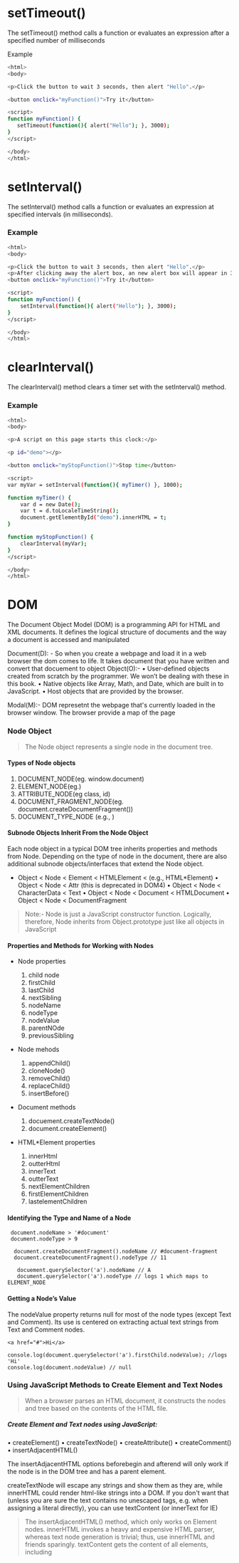    # setTimeout() 
   The setTimeout() method calls a function or evaluates an expression after a specified number of milliseconds
   
 Example 
 ```sh
 <html>
<body>

<p>Click the button to wait 3 seconds, then alert "Hello".</p>

<button onclick="myFunction()">Try it</button>

<script>
function myFunction() {
    setTimeout(function(){ alert("Hello"); }, 3000);
}
</script>

</body>
</html>
 ```
 
 # setInterval() 
 The setInterval() method calls a function or evaluates an expression at specified intervals (in milliseconds).
### Example 
``` sh
<html>
<body>

<p>Click the button to wait 3 seconds, then alert "Hello".</p>
<p>After clicking away the alert box, an new alert box will appear in 3 seconds. This goes on forever...</p>
<button onclick="myFunction()">Try it</button>

<script>
function myFunction() {
    setInterval(function(){ alert("Hello"); }, 3000);
}
</script>

</body>
</html>
```
# clearInterval()
The clearInterval() method clears a timer set with the setInterval() method.

### Example
``` sh
<html>
<body>

<p>A script on this page starts this clock:</p>

<p id="demo"></p>

<button onclick="myStopFunction()">Stop time</button>

<script>
var myVar = setInterval(function(){ myTimer() }, 1000);

function myTimer() {
    var d = new Date();
    var t = d.toLocaleTimeString();
    document.getElementById("demo").innerHTML = t;
}

function myStopFunction() {
    clearInterval(myVar);
}
</script>

</body>
</html>
```

# DOM
The Document Object Model (DOM) is a programming API for HTML and XML documents.
It defines the logical structure of documents and the way a document is accessed and manipulated

Document(D): - So when you create a webpage and load it in a web browser the dom comes to life. It takes document that you have written and convert that docuement to object
Object(O):-
• User-defined objects created from scratch by the programmer. We won’t be dealing with these in this book.
• Native objects like Array, Math, and Date, which are built in to JavaScript.
• Host objects that are provided by the browser.

Modal(M):- DOM represetnt the webpage that's currently loaded in the browser window. The browser provide a map of the page


### Node Object
>The Node object represents a single node in the document tree.
#### Types of Node objects
1. DOCUMENT_NODE(eg. window.document)
2. ELEMENT_NODE(eg.<body>)
3. ATTRIBUTE_NODE(eg class, id)
4. DOCUMENT_FRAGMENT_NODE(eg. document.createDocumentFragment())
5. DOCUMENT_TYPE_NODE (e.g., <!DOCTYPE html>)

#### Subnode Objects Inherit From the Node Object
Each node object in a typical DOM tree inherits properties and methods from Node. Depending on the type of node in the document, there are also additional subnode objects/interfaces that extend the Node object.
* Object < Node < Element < HTMLElement < (e.g., HTML*Element)
• Object < Node < Attr (this is deprecated in DOM4)
• Object < Node < CharacterData < Text
• Object < Node < Document < HTMLDocument
• Object < Node < DocumentFragment

>Note:-
Node is just a JavaScript constructor function. Logically, therefore, Node inherits from Object.prototype just like all objects in JavaScript

#### Properties and Methods for Working with Nodes
 * Node properties
    1. child node
    2. firstChild
    3. lastChild
    4. nextSibling
    5. nodeName
    6. nodeType
    7. nodeValue
    8. parentNOde
    9. previousSibling


* Node mehods
    1. appendChild()
    2. cloneNode()
    3. removeChild()
    4. replaceChild()
    5. insertBefore()

* Document methods
    1. docuement.createTextNode()
    2. document.createElement()

* HTML*Element properties
    1. innerHtml
    2. outterHtml
    3. innerText
    4. outterText
    5. nextElementChildren
    6. firstElementChildren
    7. lastelementChildren

#### Identifying the Type and Name of a Node
     document.nodeName > '#document'
     document.nodeType > 9
     
      document.createDocumentFragment().nodeName // #document-fragment
      document.createDocumentFragment().nodeType // 11
       
       docuement.querySelector('a').nodeName // A
       document.querySelector('a').nodeType // logs 1 which maps to ELEMENT_NODE

####  Getting a Node’s Value
The nodeValue property returns null for most of the node types (except Text and Comment). Its use is centered on extracting actual text strings from Text and Comment nodes.
```
<a href="#">Hi</a>

console.log(document.querySelector('a').firstChild.nodeValue); //logs 'Hi'
console.log(document.nodeValue) // null
```

### Using JavaScript Methods to Create Element and Text Nodes
>When a browser parses an HTML document, it constructs the nodes and tree based on the contents of the HTML file.
#####  Create Element and Text nodes using JavaScript:
• createElement()
• createTextNode()
• createAttribute()
• createComment()
• insertAdjacentHTML()

The insertAdjacentHTML options beforebegin and afterend will only work if the node is in the DOM tree and has a parent element.
    
 createTextNode will escape any strings and show them as they are, while innerHTML could render html-like strings into a DOM. If you don't want that (unless you are sure the text contains no unescaped tags, e.g. when assigning a literal directly), you can use textContent (or innerText for IE)
>The insertAdjacentHTML() method, which only works on Element nodes.
innerHTML invokes a heavy and expensive HTML parser, whereas text node generation is trivial; thus, use innerHTML and friends sparingly.
textContent gets the content of all elements, including <script> and <style> elements, but innerText does not.
innerText is aware of style and will not return the text of hidden elements, whereas textContent will.



document.write() can also be used to simultaneously create and add nodes to the DOM
You should be aware that using the write() method will stall/block the parsing of the HTML document being loaded.


  # Redux Developer Tool
  
  To keep track of data as it changes we have Redux Developer tool, which is present as a chrome extension.
  To install it in our project we need to call function in second argument of "createStore"
  ``` sh
  var store = redux.createStore(reducer, redux.compose(
  // below is check to see whether developer tool is present!
    window.devToolsExtension ? window.devToolsExtension() : f => f
  ));
  ```
  ```After this you will see all states and actions in redux developer tool ```
We use this to debug our Application!
Using Redux developer tool we can Redo and Revert actions, so that we can see previous state of our application

# Git ignore files
### Create a local .gitignore
If you create a file in your repository named .gitignore, Git uses it to determine which files and directories to ignore, before you make a commit.

A .gitignore file should be committed into your repository, in order to share the ignore rules with any other users that clone the repository.

GitHub maintains an official list of recommended .gitignore files for many popular operating systems, environments, and languages in the github/gitignore public repository.

1> In Terminal, navigate to the location of your Git repository.
2> Enter touch .gitignore to create a .gitignore file.
